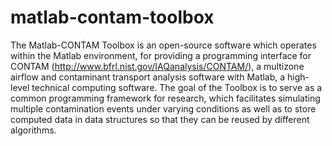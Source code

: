 matlab-contam-toolbox
=====================

The Matlab-CONTAM Toolbox is an open-source software which operates within the Matlab environment, for providing a programming interface for CONTAM (http://www.bfrl.nist.gov/IAQanalysis/CONTAM/), a multizone airflow and contaminant transport analysis software with Matlab, a  high-level technical computing software. The goal of the Toolbox is to serve as a common programming framework for research, which facilitates simulating multiple contamination events under varying conditions as well as to store computed data in data structures so that they can be reused by different algorithms.

